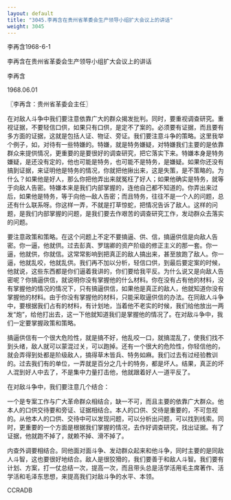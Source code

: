 ```yaml
---
layout: default
title: "3045.李再含在贵州省革委会生产领导小组扩大会议上的讲话"
weight: 3045
---
```


李再含1968-6-1

李再含在贵州省革委会生产领导小组扩大会议上的讲话

李再含

1968.06.01

〖李再含：贵州省革委会主任〗

在对敌人斗争中我们要注意依靠广大的群众揭发批判。同时，要重视调查研究。重视证据，不要轻信口供，如果只有口供，是定不了案的。必须要有证据，而且要有多方面的证据，这就是包括人证、物证、旁证。我们要注意斗争的策略。这里我举个例子，如，对待有一些特嫌的。特嫌，就是特务嫌疑，对特嫌我们主要的是依靠群众来提供情况，更重要的是要很好的调查研究，把它落实下来。特嫌本身是特务嫌疑，是还没有定的，他也可能是特务，也可能不是特务，是嫌疑。如果你还没有搞到证据，来证明他是特务的情况，你就把他揪出来，这是失策，是不策略的。为什么？如果他是好人，那么你把他弄出来就冤枉了好人；如果他确实是特务，就等于向敌人告密。特嫌本来是我们内部掌握的，连他自己都不知道的。你弄出来过后，如果他是特务，等于向他—敌人告密；而且特务，往往不是一个人的问题，总还有什么联系呀。你这样一弄，不就是打草惊蛇，把情况告诉了敌人。这样的问题，是我们内部掌握的问题，是我们要去作艰苦的调查研究工作，发动群众去落实的问题。

要注意政策和策略。在这个问题上不定不要搞逼、供、信，搞逼供信是向敌人告密。你一逼，他就供。过去彭真、罗瑞卿的资产阶级的修正主义的那一套。你一逼，他就供，你就信。这常常影响到把真正的敌人搞出来，甚至放跑了敌人。你一逼，他就乱咬，他就乱供。我们再不加以分析，轻信口供，到最后要定案的时候，他就说，这些东西都是你们逼着我讲的，你们要给我平反。为什么说又是向敌人告密呢？你搞逼供信，就说明你没有掌握他的什么材料。你在没有占有他的材料，没有掌握他的情况的情况下，只有搞逼供信，如果他是真正的敌人，他就知道你没有掌握他的材料。由于你没有掌握他的材料，只能采取逼供信的办法。在同敌人斗争中，要根据我们占有的材料，有计划地，当着他不老实的时候，我们给他放出一两发“炮”，给他打出去，这一下他就知道我们是掌握他的情况了。在对敌斗争中，我们一定要掌握政策和策略。

搞逼供信有一个很大危险性，就是搞不好，他乱咬一口，就搞混乱了，使我们找不到头绪，敌人就可以蒙混过关，可以跑掉。还有一个很大的危险性，你轻信他的，就会弄得到处都是阶级敌人，搞得草木皆兵、特务如麻。我们过去有过经验教训的。过去我们有的单位，一弄就是百分之几十的特务，都是坏人。结果，真正的坏人混到好人中去了，不是集中力量打击他，他就跟着好人一道平反了。

在对敌斗争中，我们要注意几个结合：

一个是专案工作与广大革命群众相结合，缺一不可，而且主要的依靠广大群众。他本人的口供交待要和旁证、证据相结合。本人的口供、交待是重要的，不可忽视的。从他本人的口供、交待中可以发现问题，可以分析出问题，可以找到线索。同时，更重要的一个方面是根据我们掌握的情况，去作好调查研究，找出证据。有了证据，他就跑不掉了，就赖不掉、滑不掉了。

内查外调要相结合。同他面对面斗争、发动群众起来和他斗争，同时主要的是同敌人斗智，这也要很好地结合。敌人是很狡猾的，我们要善于和敌人斗智。我们要有计划、方案，打一仗总结一次，提高一次，而且带头总是活学活用毛主席著作、活学活和毛泽东思想，来提高我们对敌斗争的水平、本领。

CCRADB

